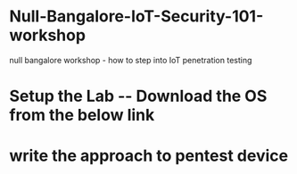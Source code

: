 # Null-Bangalore-IoT-Security-101-workshop
null bangalore workshop - how to step into IoT penetration testing  



# Setup the Lab -- Download the OS from the below link 

# write the approach to pentest device 
